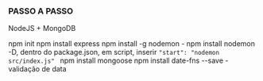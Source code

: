 ### PASSO A PASSO

NodeJS + MongoDB

npm init 
npm install express
npm install -g nodemon -  npm install nodemon -D, dentro do package.json, em script, inserir `"start": "nodemon src/index.js" `
npm install mongoose
npm install date-fns --save  - validação de data